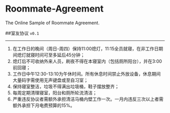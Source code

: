 # Roommate-Agreement
The Online Sample of Roommate Agreement.

##室友协议 `v0.1`

----

1. 在工作日的晚间（周日-周四）保持11:00熄灯，11:15全员就寝，在非工作日期间熄灯就寝时间可至多延后45分钟；
2. 熄灯后不可收纳外来人员，刷夜不得在本寝室内（包括厕所阳台），并在3:00前回寝；
3. 工作日中午12:30-13:10为午休时间。所有休息时间禁止外放设备，休息期间大量码字需使用无声键盘或至自习室；
4. 保持寝室整洁，垃圾不得满出垃圾桶，鞋子摆放整齐；
5. 每周定期清理寝室，阳台和厕所轮流清洁；
6. 严重违反协议者需额外承担清洁马桶内壁工作一次。一月内违反三次以上者需额外承担下月电费预算的15%。
